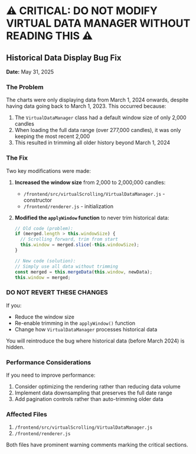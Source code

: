 # ⚠️ CRITICAL: DO NOT MODIFY VIRTUAL DATA MANAGER WITHOUT READING THIS ⚠️

## Historical Data Display Bug Fix

**Date:** May 31, 2025

### The Problem

The charts were only displaying data from March 1, 2024 onwards, despite having data going back to March 1, 2023. This occurred because:

1. The `VirtualDataManager` class had a default window size of only 2,000 candles
2. When loading the full data range (over 277,000 candles), it was only keeping the most recent 2,000
3. This resulted in trimming all older history beyond March 1, 2024

### The Fix

Two key modifications were made:

1. **Increased the window size** from 2,000 to 2,000,000 candles:
   - `/frontend/src/virtualScrolling/VirtualDataManager.js` - constructor
   - `/frontend/renderer.js` - initialization

2. **Modified the `applyWindow` function** to never trim historical data:
   ```javascript
   // Old code (problem):
   if (merged.length > this.windowSize) {
     // Scrolling forward, trim from start
     this.window = merged.slice(-this.windowSize);
   }
   
   // New code (solution):
   // Simply use all data without trimming
   const merged = this.mergeData(this.window, newData);
   this.window = merged;
   ```

### DO NOT REVERT THESE CHANGES

If you:
- Reduce the window size
- Re-enable trimming in the `applyWindow()` function
- Change how `VirtualDataManager` processes historical data

You will reintroduce the bug where historical data (before March 2024) is hidden.

### Performance Considerations

If you need to improve performance:
1. Consider optimizing the rendering rather than reducing data volume
2. Implement data downsampling that preserves the full date range
3. Add pagination controls rather than auto-trimming older data

### Affected Files

1. `/frontend/src/virtualScrolling/VirtualDataManager.js`
2. `/frontend/renderer.js`

Both files have prominent warning comments marking the critical sections.